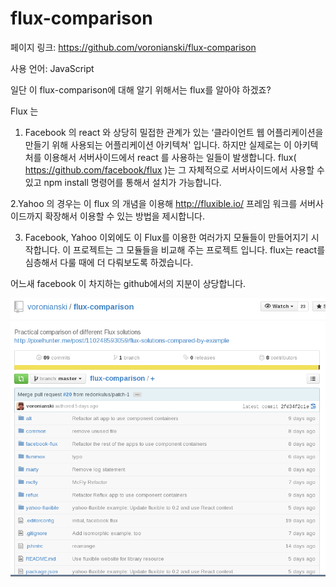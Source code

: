 # flux-comparison

페이지 링크: https://github.com/voronianski/flux-comparison

사용 언어: JavaScript

일단 이 flux-comparison에 대해 알기 위해서는 flux를 알아야 하겠죠?

Flux 는

1. Facebook 의 react 와 상당히 밀접한 관계가 있는 ‘클라이언트 웹 어플리케이션을 만들기 위해 사용되는 어플리케이션 아키텍쳐' 입니다. 하지만 실제로는 이 아키텍처를 이용해서 서버사이드에서 react 를 사용하는 일들이 발생합니다. flux( https://github.com/facebook/flux )는 그 자체적으로 서버사이드에서 사용할 수 있고 npm install 명령어를 통해서 설치가 가능합니다.

2.Yahoo 의 경우는 이 flux 의 개념을 이용해 http://fluxible.io/ 프레임 워크를 서버사이드까지 확장해서 이용할 수 있는 방법을 제시합니다.

3. Facebook, Yahoo 이외에도 이 Flux를 이용한 여러가지 모듈들이 만들어지기 시작합니다.
이 프로젝트는 그 모듈들을 비교해 주는 프로젝트 입니다. flux는 react를 심층해서 다룰 때에 더 다뤄보도록 하겠습니다.

어느새 facebook 이 차지하는 github에서의 지분이 상당합니다.

![이미지1](img/002$17.png) 
